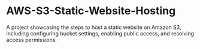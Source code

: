 # AWS-S3-Static-Website-Hosting
A project showcasing the steps to host a static website on Amazon S3, including configuring bucket settings, enabling public access, and resolving access permissions.
